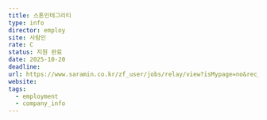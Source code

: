 ```yaml
---
title: 스톤인테그리티
type: info
director: employ
site: 사람인
rate: C
status: 지원 완료
date: 2025-10-20
deadline:
url: https://www.saramin.co.kr/zf_user/jobs/relay/view?isMypage=no&rec_idx=51974342&recommend_ids=eJxNj7kVw0AIRKtxznAOsQtx%2F10YSW9XG35gDkJF2Ok%2FQj%2F1DTRLowflQhVPlxzEs61U%2BEbCILVwjjVDlpUKxqkOKzfagcG09zjS5NSW3VZPULU6jhpdtKOzcgZvDWuvnYtG0Y%2FcJINLOx3Tvd5cs3lraykwxeX8BxyDP9A%3D&view_type=list&gz=1&t_ref_scnid=869&t_ref_content=card&t_ref=myhome&referNonce=cabd870b798a7fb35310&relayNonce=e793a9bb9b7e889e704d&immediately_apply_layer_open=n#seq=0
website:
tags:
  - employment
  - company_info
---
```







